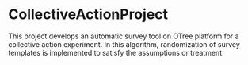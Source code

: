 # CollectiveActionProject

This project develops an automatic survey tool on OTree platform for a collective action experiment. In this algorithm, randomization of survey templates is implemented to satisfy the assumptions or treatment. 
